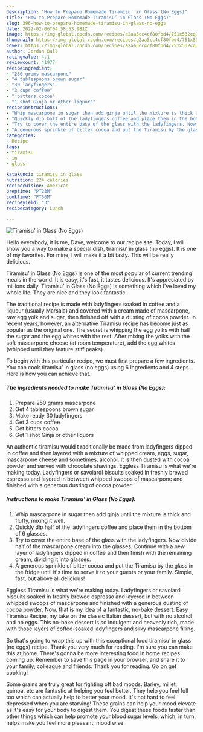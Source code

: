 ```yaml
---
description: "How to Prepare Homemade Tiramisu’ in Glass (No Eggs)"
title: "How to Prepare Homemade Tiramisu’ in Glass (No Eggs)"
slug: 396-how-to-prepare-homemade-tiramisu-in-glass-no-eggs
date: 2022-02-06T04:58:53.981Z
image: https://img-global.cpcdn.com/recipes/a2aa5cc4cf80fbd4/751x532cq70/tiramisu-in-glass-no-eggs-recipe-main-photo.jpg
thumbnail: https://img-global.cpcdn.com/recipes/a2aa5cc4cf80fbd4/751x532cq70/tiramisu-in-glass-no-eggs-recipe-main-photo.jpg
cover: https://img-global.cpcdn.com/recipes/a2aa5cc4cf80fbd4/751x532cq70/tiramisu-in-glass-no-eggs-recipe-main-photo.jpg
author: Jordan Ball
ratingvalue: 4.1
reviewcount: 41977
recipeingredient:
- "250 grams mascarpone"
- "4 tablespoons brown sugar"
- "30 ladyfingers"
- "3 cups coffee"
- " bitters cocoa"
- "1 shot Ginja or other liquors"
recipeinstructions:
- "Whip mascarpone in sugar then add ginja until the mixture is thick and fluffy, mixing it well."
- "Quickly dip half of the ladyfingers coffee and place them in the bottom of 6 glasses."
- "Try to cover the entire base of the glass with the ladyfingers. Now divide half of the mascarpone cream into the glasses. Continue with a new layer of ladyfingers dipped in coffee and then finish with the remaining cream, dividing it into glasses."
- "A generous sprinkle of bitter cocoa and put the Tiramisu by the glass in the fridge until it&#39;s time to serve it to your guests or your family. Simple, fast, but above all delicious!"
categories:
- Recipe
tags:
- tiramisu
- in
- glass

katakunci: tiramisu in glass 
nutrition: 224 calories
recipecuisine: American
preptime: "PT23M"
cooktime: "PT56M"
recipeyield: "3"
recipecategory: Lunch

---
```



![Tiramisu’ in Glass (No Eggs)](https://img-global.cpcdn.com/recipes/a2aa5cc4cf80fbd4/751x532cq70/tiramisu-in-glass-no-eggs-recipe-main-photo.jpg)

Hello everybody, it is me, Dave, welcome to our recipe site. Today, I will show you a way to make a special dish, tiramisu’ in glass (no eggs). It is one of my favorites. For mine, I will make it a bit tasty. This will be really delicious.

Tiramisu’ in Glass (No Eggs) is one of the most popular of current trending meals in the world. It is easy, it's fast, it tastes delicious. It's appreciated by millions daily. Tiramisu’ in Glass (No Eggs) is something which I've loved my whole life. They are nice and they look fantastic.

The traditional recipe is made with ladyfingers soaked in coffee and a liqueur (usually Marsala) and covered with a cream made of mascarpone, raw egg yolk and sugar, then finished off with a dusting of cocoa powder. In recent years, however, an alternative Tiramisu recipe has become just as popular as the original one. The secret is whipping the egg yolks with half the sugar and the egg whites with the rest. After mixing the yolks with the soft mascarpone cheese (at room temperature), add the egg whites (whipped until they feature stiff peaks).


To begin with this particular recipe, we must first prepare a few ingredients. You can cook tiramisu’ in glass (no eggs) using 6 ingredients and 4 steps. Here is how you can achieve that.

<!--inarticleads1-->

##### The ingredients needed to make Tiramisu’ in Glass (No Eggs):

1. Prepare 250 grams mascarpone
1. Get 4 tablespoons brown sugar
1. Make ready 30 ladyfingers
1. Get 3 cups coffee
1. Get  bitters cocoa
1. Get 1 shot Ginja or other liquors


An authentic tiramisu would t raditionally be made from ladyfingers dipped in coffee and then layered with a mixture of whipped cream, eggs, sugar, mascarpone cheese and sometimes, alcohol. It is then dusted with cocoa powder and served with chocolate shavings. Eggless Tiramisu is what we&#39;re making today. Ladyfingers or savoiardi biscuits soaked in freshly brewed espresso and layered in between whipped swoops of mascarpone and finished with a generous dusting of cocoa powder. 

<!--inarticleads2-->

##### Instructions to make Tiramisu’ in Glass (No Eggs):

1. Whip mascarpone in sugar then add ginja until the mixture is thick and fluffy, mixing it well.
1. Quickly dip half of the ladyfingers coffee and place them in the bottom of 6 glasses.
1. Try to cover the entire base of the glass with the ladyfingers. Now divide half of the mascarpone cream into the glasses. Continue with a new layer of ladyfingers dipped in coffee and then finish with the remaining cream, dividing it into glasses.
1. A generous sprinkle of bitter cocoa and put the Tiramisu by the glass in the fridge until it&#39;s time to serve it to your guests or your family. Simple, fast, but above all delicious!


Eggless Tiramisu is what we&#39;re making today. Ladyfingers or savoiardi biscuits soaked in freshly brewed espresso and layered in between whipped swoops of mascarpone and finished with a generous dusting of cocoa powder. Now, that is my idea of a fantastic, no-bake dessert. Easy Tiramisu Recipe, my take on the classic Italian dessert, but with no alcohol and no eggs. This no-bake dessert is so indulgent and heavenly rich, made with those layers of coffee-soaked ladyfingers and silky mascarpone filling. 

So that's going to wrap this up with this exceptional food tiramisu’ in glass (no eggs) recipe. Thank you very much for reading. I'm sure you can make this at home. There's gonna be more interesting food in home recipes coming up. Remember to save this page in your browser, and share it to your family, colleague and friends. Thank you for reading. Go on get cooking!

Some grains are truly great for fighting off bad moods. Barley, millet, quinoa, etc are fantastic at helping you feel better. They help you feel full too which can actually help to better your mood. It's not hard to feel depressed when you are starving! These grains can help your mood elevate as it's easy for your body to digest them. You digest these foods faster than other things which can help promote your blood sugar levels, which, in turn, helps make you feel more pleasant, mood wise.

